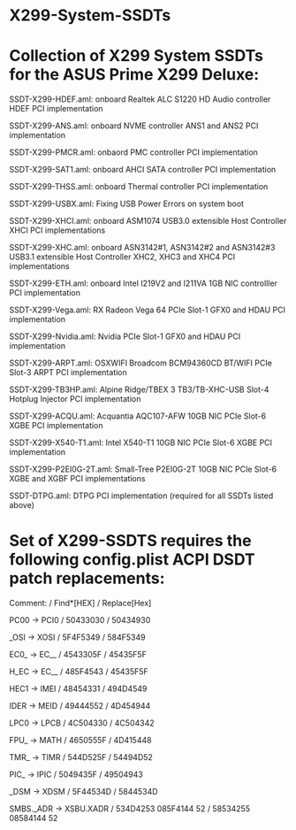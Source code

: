 # X299-System-SSDTs

# Collection of X299 System SSDTs for the ASUS Prime X299 Deluxe:

SSDT-X299-HDEF.aml: onboard Realtek ALC S1220 HD Audio controller HDEF PCI implementation

SSDT-X299-ANS.aml: onboard NVME controller ANS1 and ANS2 PCI implementation

SSDT-X299-PMCR.aml: onbaord PMC controller PCI implementation

SSDT-X299-SAT1.aml: onboard AHCI SATA controller PCI implementation

SSDT-X299-THSS.aml: onboard Thermal controller PCI implementation

SSDT-X299-USBX.aml: Fixing USB Power Errors on system boot

SSDT-X299-XHCI.aml: onboard ASM1074 USB3.0 extensible Host Controller XHCI PCI implementations

SSDT-X299-XHC.aml: onboard ASN3142#1, ASN3142#2 and ASN3142#3 USB3.1 extensible Host Controller XHC2, XHC3 and XHC4 PCI implementations 

SSDT-X299-ETH.aml: onboard Intel I219V2 and I211VA 1GB NIC controlller PCI implementation 

SSDT-X299-Vega.aml: RX Radeon Vega 64 PCIe Slot-1 GFX0 and HDAU PCI implementation

SSDT-X299-Nvidia.aml: Nvidia PCIe Slot-1 GFX0 and HDAU PCI implementation

SSDT-X299-ARPT.aml: OSXWIFI Broadcom BCM94360CD BT/WIFI PCIe Slot-3 ARPT PCI implementation

SSDT-X299-TB3HP.aml: Alpine Ridge/TBEX 3 TB3/TB-XHC-USB Slot-4 Hotplug Injector PCI implementation 

SSDT-X299-ACQU.aml: Acquantia AQC107-AFW 10GB NIC PCIe Slot-6 XGBE PCI implementation

SSDT-X299-X540-T1.aml: Intel X540-T1 10GB NIC PCIe Slot-6 XGBE PCI implementation

SSDT-X299-P2EI0G-2T.aml: Small-Tree P2EI0G-2T 10GB NIC PCIe Slot-6 XGBE and XGBF PCI implementations

SSDT-DTPG.aml: DTPG PCI implementation (required for all SSDTs listed above)

# Set of X299-SSDTS requires the following config.plist ACPI DSDT patch replacements:

Comment:   /    Find*[HEX]  /  Replace[Hex]

PC00 -> PCI0  / 50433030   /   50434930

_OSI -> XOSI /  5F4F5349   /   584F5349

EC0_ -> EC__ /  4543305F   /   45435F5F

H_EC -> EC__ /  485F4543   /   45435F5F

HEC1 -> IMEI /  48454331   /   494D4549

IDER -> MEID  /   49444552   /   4D454944

LPC0 -> LPCB  / 4C504330   /   4C504342

FPU_ -> MATH  / 4650555F   /   4D415448

TMR_ -> TIMR  / 544D525F   /   54494D52

PIC_ -> IPIC  / 5049435F   /   49504943

_DSM -> XDSM  / 5F44534D   /   5844534D

SMBS._ADR -> XSBU.XADR  /  534D4253 085F4144 52   /   58534255 08584144 52
